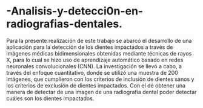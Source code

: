 # -Analisis-y-detecci0n-en-radiografias-dentales.

Para la presente realización de este trabajo se abarcó el desarrollo de una aplicación para la detección de los dientes impactados a través de imágenes médicas bidimensionales obtenidas mediante técnicas de rayos X, para lo cual se hizo uso de aprendizaje automático basado en redes neuronales convolucionales (CNN). La investigación se llevó a cabo, a través del enfoque cuantitativo, donde se utilizó una muestra de 200 imágenes, que cumplieron con los criterios de inclusión de dientes sanos y los criterios de exclusión de dientes impactados. Con el de obtener una manera de detectar de una imagen de una radiografía dental poder detectar cuáles son los dientes impactados.       
